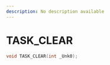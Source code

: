 ```yaml
---
description: No description available 
---
```


# TASK_CLEAR

```cpp
void TASK_CLEAR(int _Unk0);
```